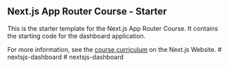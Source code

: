 ## Next.js App Router Course - Starter

This is the starter template for the Next.js App Router Course. It contains the starting code for the dashboard application.

For more information, see the [course curriculum](https://nextjs.org/learn) on the Next.js Website.
#   n e x t s j s - d a s h b o a r d  
 #   n e x t s j s - d a s h b o a r d  
 